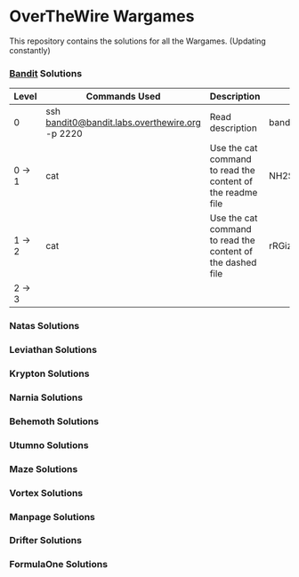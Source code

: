 # OverTheWire Wargames
This repository contains the solutions for all the Wargames. (Updating constantly)

### [Bandit](https://overthewire.org/wargames/bandit/) Solutions
Level| Commands Used | Description   | Password
 --- |---| ---| -----
0| ssh bandit0@bandit.labs.overthewire.org -p 2220 | Read description | bandit0
0 → 1| cat  |    Use the cat command to read the content of the readme file | NH2SXQwcBdpmTEzi3bvBHMM9H66vVXjL  
1 → 2| cat  | Use the cat command to read the content of the dashed file | rRGizSaX8Mk1RTb1CNQoXTcYZWU6lgzi
2 → 3| 

### Natas Solutions
### Leviathan Solutions
### Krypton Solutions
### Narnia Solutions
### Behemoth Solutions
### Utumno Solutions
### Maze Solutions
### Vortex Solutions
### Manpage Solutions
### Drifter Solutions
### FormulaOne Solutions

